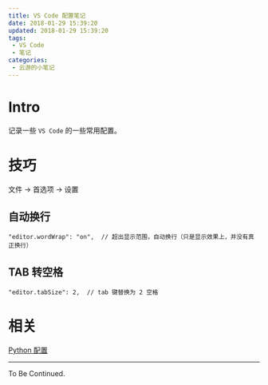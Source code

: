 ```yaml
---
title: VS Code 配置笔记
date: 2018-01-29 15:39:20
updated: 2018-01-29 15:39:20
tags:
 - VS Code
 - 笔记
categories:
 - 云游的小笔记
---
```


# Intro

记录一些 `VS Code` 的一些常用配置。

<!-- more -->

# 技巧
文件 -> 首选项 -> 设置
##  自动换行
```
"editor.wordWrap": "on",  // 超出显示范围，自动换行（只是显示效果上，并没有真正换行）
```

## TAB 转空格
```
"editor.tabSize": 2,  // tab 键替换为 2 空格
```

# 相关
 [Python 配置](https://yunyoujun.cn/note/python-growth-path/#编辑器)

---

To Be Continued.
